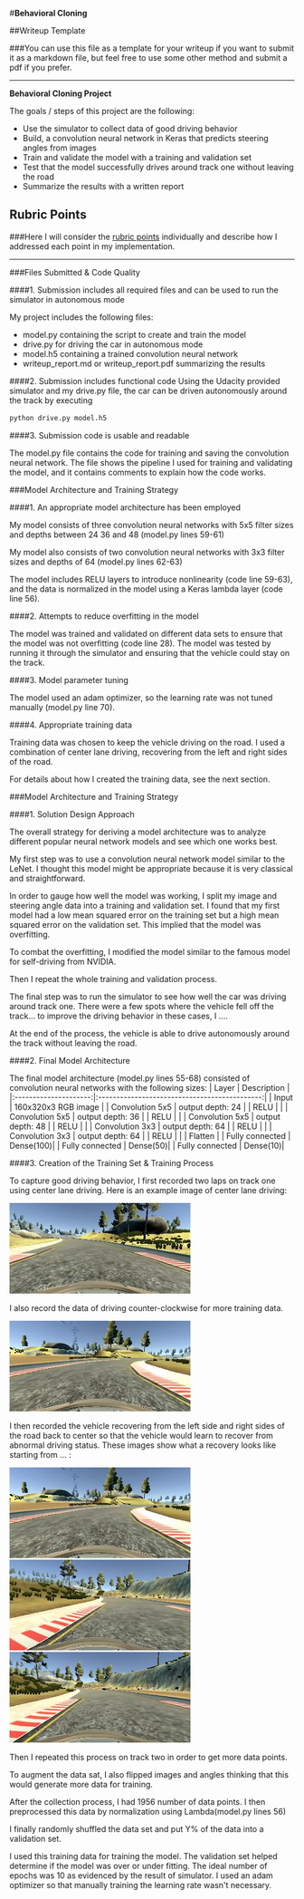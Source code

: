 #**Behavioral Cloning** 

##Writeup Template

###You can use this file as a template for your writeup if you want to submit it as a markdown file, but feel free to use some other method and submit a pdf if you prefer.

---

**Behavioral Cloning Project**

The goals / steps of this project are the following:
* Use the simulator to collect data of good driving behavior
* Build, a convolution neural network in Keras that predicts steering angles from images
* Train and validate the model with a training and validation set
* Test that the model successfully drives around track one without leaving the road
* Summarize the results with a written report


[//]: # (Image References)

[image1]: ./examples/center.jpg "Center driving"
[image2]: ./examples/counterclock.jpg "Driving counter-clockwise"
[image3]: ./examples/side1.jpg "Recovery Image: initial position"
[image4]: ./examples/side2.jpg "Recovery Image: start to drive back to center"
[image4]: ./examples/side3.jpg "Recovery Image: recover down!"

## Rubric Points
###Here I will consider the [rubric points](https://review.udacity.com/#!/rubrics/432/view) individually and describe how I addressed each point in my implementation.  

---
###Files Submitted & Code Quality

####1. Submission includes all required files and can be used to run the simulator in autonomous mode

My project includes the following files:
* model.py containing the script to create and train the model
* drive.py for driving the car in autonomous mode
* model.h5 containing a trained convolution neural network 
* writeup_report.md or writeup_report.pdf summarizing the results

####2. Submission includes functional code
Using the Udacity provided simulator and my drive.py file, the car can be driven autonomously around the track by executing 
```sh
python drive.py model.h5
```

####3. Submission code is usable and readable

The model.py file contains the code for training and saving the convolution neural network. The file shows the pipeline I used for training and validating the model, and it contains comments to explain how the code works.

###Model Architecture and Training Strategy

####1. An appropriate model architecture has been employed

My model consists of three convolution neural networks with 5x5 filter sizes and depths between 24 36 and 48 (model.py lines 59-61) 

My model also consists of two convolution neural networks with 3x3 filter sizes and depths of 64 (model.py lines 62-63) 

The model includes RELU layers to introduce nonlinearity (code line 59-63), and the data is normalized in the model using a Keras lambda layer (code line 56). 

####2. Attempts to reduce overfitting in the model

The model was trained and validated on different data sets to ensure that the model was not overfitting (code line 28). The model was tested by running it through the simulator and ensuring that the vehicle could stay on the track.

####3. Model parameter tuning

The model used an adam optimizer, so the learning rate was not tuned manually (model.py line 70).

####4. Appropriate training data

Training data was chosen to keep the vehicle driving on the road. I used a combination of center lane driving, recovering from the left and right sides of the road. 

For details about how I created the training data, see the next section. 

###Model Architecture and Training Strategy

####1. Solution Design Approach

The overall strategy for deriving a model architecture was to analyze different popular neural network models and see which one works best.

My first step was to use a convolution neural network model similar to the LeNet. I thought this model might be appropriate because it is very classical and straightforward.

In order to gauge how well the model was working, I split my image and steering angle data into a training and validation set. I found that my first model had a low mean squared error on the training set but a high mean squared error on the validation set. This implied that the model was overfitting. 

To combat the overfitting, I modified the model similar to the famous model for self-driving from NVIDIA.

Then I repeat the whole training and validation process. 

The final step was to run the simulator to see how well the car was driving around track one. There were a few spots where the vehicle fell off the track... to improve the driving behavior in these cases, I ....

At the end of the process, the vehicle is able to drive autonomously around the track without leaving the road.

####2. Final Model Architecture

The final model architecture (model.py lines 55-68) consisted of convolution neural networks with the following sizes:
| Layer         		|     Description	        					| 
|:---------------------:|:---------------------------------------------:| 
| Input         		| 160x320x3 RGB image   							| 
| Convolution 5x5     	| output depth: 24 	|
| RELU					|												|
| Convolution 5x5     	| output depth: 36 	|
| RELU					|												|
| Convolution 5x5     	| output depth: 48 	|
| RELU					|												|
| Convolution 3x3     	| output depth: 64 	|
| RELU					|												|
| Convolution 3x3     	| output depth: 64 	|
| RELU					|												|
| Flatten |
| Fully connected		| Dense(100)|
| Fully connected		| Dense(50)|
| Fully connected		| Dense(10)|

####3. Creation of the Training Set & Training Process

To capture good driving behavior, I first recorded two laps on track one using center lane driving. Here is an example image of center lane driving:

![alt text][image1]

I also record the data of driving counter-clockwise for more training data.

![alt text][image2]

I then recorded the vehicle recovering from the left side and right sides of the road back to center so that the vehicle would learn to recover from abnormal driving status.  These images show what a recovery looks like starting from ... :

![alt text][image2]
![alt text][image3]
![alt text][image4]

Then I repeated this process on track two in order to get more data points.

To augment the data sat, I also flipped images and angles thinking that this would generate more data for training.

After the collection process, I had 1956 number of data points. I then preprocessed this data by normalization using Lambda(model.py lines 56)

I finally randomly shuffled the data set and put Y% of the data into a validation set. 

I used this training data for training the model. The validation set helped determine if the model was over or under fitting. The ideal number of epochs was 10 as evidenced by the result of simulator.  I used an adam optimizer so that manually training the learning rate wasn't necessary.
